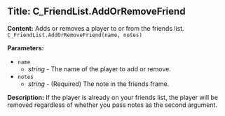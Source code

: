 ## Title: C_FriendList.AddOrRemoveFriend

**Content:**
Adds or removes a player to or from the friends list.
`C_FriendList.AddOrRemoveFriend(name, notes)`

**Parameters:**
- `name`
  - *string* - The name of the player to add or remove.
- `notes`
  - *string* - (Required) The note in the friends frame.

**Description:**
If the player is already on your friends list, the player will be removed regardless of whether you pass notes as the second argument.